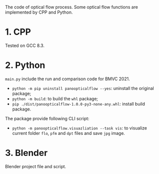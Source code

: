 The code of optical flow process.
Some optical flow functions are implemented by CPP and Python.

# 1. CPP
Tested on GCC 8.3.

# 2. Python

`main.py` include the run and comparison code for BMVC 2021.

- `python -m pip uninstall panoopticalflow --yes`: uninstall the original package;
- `python -m build`: to build the `whl` package;
- `pip ./dist/panoopticalflow-1.0.0-py3-none-any.whl`: install build package.

The package provide following CLI script:

- `python -m panoopticalflow.visuazliation --task vis`: to visualize current folder `flo`, `pfm` and `dpt` files and save `jpg` image.

# 3. Blender
Blender project file and script.